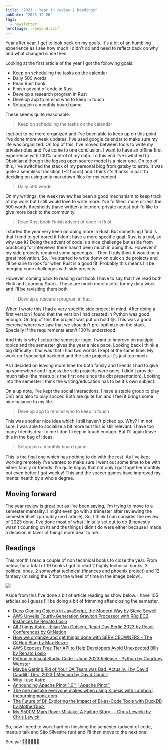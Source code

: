 ```yaml
---
title: "2023 - Year in review | Readings"
pubDate: "2023-12-26"
tags:
  - newsletter
heroImage: ./beyond.avif
---
```


Year after year, I get to look back on my goals. It's a bit of an humbling experience as I see how much I didn't do and need to reflect back on why and what changed since then.

Looking at the first article of the year I got the following goals:

- Keep on scheduling the tasks on the calendar
- Daily 500 words
- Read Rust book
- Finish advent of code in Rust
- Develop a research program in Rust
- Develop app to remind who to keep in touch
- Setup/join a monthly board game

These seems quite reasonable.

> Keep on scheduling the tasks on the calendar

I set out to be more organized and I've been able to keep up on this point. I've done more week updates, I've used google calendar to make sure my life was organized. On top of this, I've moved between tools to write my private notes and I've come to one conclusion. I want to have an offline first experience with 100% control of my data. To this end I've switched to Obsidian although the logseq open source model is a nicer one. On top of this, I've switched the stack of my personal blog from gatsby to astro. It was quite a seamless transition (~2 hours) and I think it's thanks in part to deciding on using only markdown files for my content.

> Daily 500 words

On my writings, the week review has been a good mechanism to keep track of my work but I still would love to write more. I've fulfilled, more or less the 500 words thresholds (have written a lot more private notes) but I'd like to give more back to the community.

> Read Rust book
> Finish advent of code in Rust

I started the year very keen on doing more in Rust. But something I find is that I tend to get bored if I don't have a more specific goal. Rust is a tool, so why use it? Doing the advent of code is a nice challenge but aside from practicing for interviews there hasn't been much in doing this. However if my side projects required some speedups... Then I truly think it would be a great motivation. So, I've started to write donw on quick side projects and I'll be sure to look for when Rust is a good fit. Probably this means I'll be merging code challenges with side projects.

However, coming back to reading rust book I have to say that I've read both Flink and Learning Spark. Those are much more useful for my data work and I'll be revisiting them both

> Develop a research program in Rust

When I wrote this I had a very specific side project in mind. After doing a first version I found that the version I had created in Python was good enough. On top of this the project was put on hold 😅. This was a good exercise where we saw that we shouldn't pre-optimize on the stack. Specially if the requirements aren't 100% understood.

And this is why I setup the semester logic. I want to improve on multiple topics and the semester gives the year a nice pace. Looking back I think a big difficulty I had was that I had two worlds I kept at the same time. My work on Typescript backend and the side projects. It's just too much.

As I decided on leaving more time for both family and friends I had to give up somewhere and I guess the side projects were ones. I didn't provide much talks (the meetup is the first one since the dbt presentation). Looking into the semester I think the writing/education has to be it's own subject.

On a up note, I've kept the social interactions. I have a stable group to play DnD and also to play soccer. Both are quite fun and I feel it brings some nice balance to my life.

> Develop app to remind who to keep in touch

This was another nice idea which I still haven't picked up. Why? I'm not sure. I was able to socialize a bit more but this is still relevant. I have too many friends dear to me I don't keep in touch enough. But I'll again leave this in the bag of ideas.

> Setup/join a monthly board game

This is the final one which has nothing to do with the rest. As I've kept working remotely I've wanted to make sure I went out some time to be with either family or friends. I'm quite happy that not only I got together monthly but even better I got weekly! This and the soccer games have improved my mental health by a whole degree.

## Moving forward

The year review is great but as I've been saying, I'm trying to move to a semester mentality. I might even go with a trimester after reviewing the semester itself (probably next article). So, I think I can consider the review of 2023 done, I've done most of what I initally set out to do (I honestly wasn't counting on it) and the things i didn't do were either because I made a decision in favor of things more dear to me.

## Readings

This month I read a couple of non technical books to close the year. From below, for a total of 19 books I got to read 2 highly technical books, 3 political ones, 2 somewhat technical (finances and phoenix project) and 12 fantasy (missing the 2 from the wheel of time in the image below).

![](./2023-12-26-19-23-48.avif)

Aside from this I've done a bit of article reading as show below. I have 105 articles so I guess I'll be doing a bit of trimming after closing the semester.

- [Deep Cloning Objects in JavaScript, the Modern Way by Steve Sewell](https://www.builder.io/blog/structured-clone)
- [AWS Unveils Fourth-Generation Graviton Processor with R8g EC2 Instances by Renato Losio](https://www.infoq.com/news/2023/12/aws-ec2-graviton4/)
- [All Things Astro - Elian Van Cutsem, React Day Berlin 2023 by React Conferences by GitNation](https://www.youtube.com/watch?v=WKXHFIulZ9g)
- [How we organize and get things done with SERVICEOWNERS - The GitHub Blog by Max Beizer](https://github.blog/2023-12-19-how-we-organize-and-get-things-done-with-serviceowners/)
- [AWS Exposes Free Tier API to Help Developers Avoid Unexpected Bills by Renato Losio](https://www.infoq.com/news/2023/12/aws-free-tier-api/)
- [Python in Visual Studio Code - June 2023 Release - Python by Courtney Webster](https://devblogs.microsoft.com/python/python-in-visual-studio-code-june-2023-release/)
- [Maybe Getting Rid of Your QA Team was Bad, Actually. | by David Caudill | Dec, 2023 | Medium by David Caudill](https://davidkcaudill.medium.com/maybe-getting-rid-of-your-qa-team-was-bad-actually-52c408bd048b)
- [Why I use Astro](https://flaviocopes.com/why-i-use-astro/)
- [Announcing Apache Pinot 1.0™ | Apache Pinot™](https://pinot.apache.org/blog/2023/09/19/Annoucing-Apache-Pinot-1-0/)
- [The one mistake everyone makes when using Kinesis with Lambda | theburningmonk.com](https://theburningmonk.com/2023/12/the-one-mistake-everyone-makes-when-using-kinesis-with-lambda/)
- [The Future of BI: Exploring the Impact of BI-as-Code Tools with DuckDB by MotherDuck](https://motherduck.com/blog/the-future-of-bi-bi-as-code-duckdb-impact/)
- [My $500M Mars Rover Mistake: A Failure Story — Chris Lewicki by Chris Lewicki](https://www.chrislewicki.com/articles/failurestory)

So, now I need to work hard on finishing the semester (advent of code, meetup talk and São Silvestre run) and I'll then move to the next one!

See ya! 👋🏽👋🏽👋🏽
